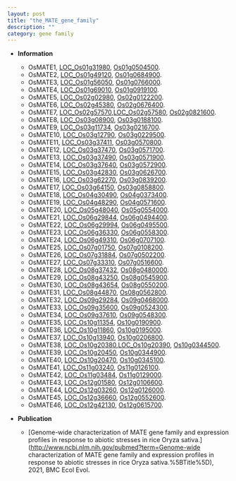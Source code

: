 ```yaml
---
layout: post
title: "the_MATE_gene_family"
description: ""
category: gene family
---
```


* **Information**  
    + OsMATE1, [LOC_Os01g31980](http://rice.uga.edu/cgi-bin/ORF_infopage.cgi?orf=LOC_Os01g31980), [Os01g0504500](http://rapdb.dna.affrc.go.jp/viewer/gbrowse_details/irgsp1?name=Os01g0504500).
    + OsMATE2, [LOC_Os01g49120](http://rice.uga.edu/cgi-bin/ORF_infopage.cgi?orf=LOC_Os01g49120), [Os01g0684900](http://rapdb.dna.affrc.go.jp/viewer/gbrowse_details/irgsp1?name=Os01g0684900).
    + OsMATE3, [LOC_Os01g56050](http://rice.uga.edu/cgi-bin/ORF_infopage.cgi?orf=LOC_Os01g56050), [Os01g0766000](http://rapdb.dna.affrc.go.jp/viewer/gbrowse_details/irgsp1?name=Os01g0766000).
    + OsMATE4, [LOC_Os01g69010](http://rice.uga.edu/cgi-bin/ORF_infopage.cgi?orf=LOC_Os01g69010), [Os01g0919100](http://rapdb.dna.affrc.go.jp/viewer/gbrowse_details/irgsp1?name=Os01g0919100).
    + OsMATE5, [LOC_Os02g02980](http://rice.uga.edu/cgi-bin/ORF_infopage.cgi?orf=LOC_Os02g02980), [Os02g0122200](http://rapdb.dna.affrc.go.jp/viewer/gbrowse_details/irgsp1?name=Os02g0122200).
    + OsMATE6, [LOC_Os02g45380](http://rice.uga.edu/cgi-bin/ORF_infopage.cgi?orf=LOC_Os02g45380), [Os02g0676400](http://rapdb.dna.affrc.go.jp/viewer/gbrowse_details/irgsp1?name=Os02g0676400).
    + OsMATE7, [LOC_Os02g57570](http://rice.uga.edu/cgi-bin/ORF_infopage.cgi?orf=LOC_Os02g57570),[LOC_Os02g57580](http://rice.uga.edu/cgi-bin/ORF_infopage.cgi?orf=LOC_Os02g57580), [Os02g0821600](http://rapdb.dna.affrc.go.jp/viewer/gbrowse_details/irgsp1?name=Os02g0821600).
    + OsMATE8, [LOC_Os03g08900](http://rice.uga.edu/cgi-bin/ORF_infopage.cgi?orf=LOC_Os03g08900), [Os03g0188100](http://rapdb.dna.affrc.go.jp/viewer/gbrowse_details/irgsp1?name=Os03g0188100).
    + OsMATE9, [LOC_Os03g11734](http://rice.uga.edu/cgi-bin/ORF_infopage.cgi?orf=LOC_Os03g11734), [Os03g0216700](http://rapdb.dna.affrc.go.jp/viewer/gbrowse_details/irgsp1?name=Os03g0216700).
    + OsMATE10, [LOC_Os03g12790](http://rice.uga.edu/cgi-bin/ORF_infopage.cgi?orf=LOC_Os03g12790), [Os03g0229500](http://rapdb.dna.affrc.go.jp/viewer/gbrowse_details/irgsp1?name=Os03g0229500).
    + OsMATE11, [LOC_Os03g37411](http://rice.uga.edu/cgi-bin/ORF_infopage.cgi?orf=LOC_Os03g37411), [Os03g0570800](http://rapdb.dna.affrc.go.jp/viewer/gbrowse_details/irgsp1?name=Os03g0570800).
    + OsMATE12, [LOC_Os03g37470](http://rice.uga.edu/cgi-bin/ORF_infopage.cgi?orf=LOC_Os03g37470), [Os03g0571700](http://rapdb.dna.affrc.go.jp/viewer/gbrowse_details/irgsp1?name=Os03g0571700).
    + OsMATE13, [LOC_Os03g37490](http://rice.uga.edu/cgi-bin/ORF_infopage.cgi?orf=LOC_Os03g37490), [Os03g0571900](http://rapdb.dna.affrc.go.jp/viewer/gbrowse_details/irgsp1?name=Os03g0571900).
    + OsMATE14, [LOC_Os03g37640](http://rice.uga.edu/cgi-bin/ORF_infopage.cgi?orf=LOC_Os03g37640), [Os03g0572900](http://rapdb.dna.affrc.go.jp/viewer/gbrowse_details/irgsp1?name=Os03g0572900).
    + OsMATE15, [LOC_Os03g42830](http://rice.uga.edu/cgi-bin/ORF_infopage.cgi?orf=LOC_Os03g42830), [Os03g0626700](http://rapdb.dna.affrc.go.jp/viewer/gbrowse_details/irgsp1?name=Os03g0626700).
    + OsMATE16, [LOC_Os03g62270](http://rice.uga.edu/cgi-bin/ORF_infopage.cgi?orf=LOC_Os03g62270), [Os03g0839200](http://rapdb.dna.affrc.go.jp/viewer/gbrowse_details/irgsp1?name=Os03g0839200).
    + OsMATE17, [LOC_Os03g64150](http://rice.uga.edu/cgi-bin/ORF_infopage.cgi?orf=LOC_Os03g64150), [Os03g0858800](http://rapdb.dna.affrc.go.jp/viewer/gbrowse_details/irgsp1?name=Os03g0858800).
    + OsMATE18, [LOC_Os04g30490](http://rice.uga.edu/cgi-bin/ORF_infopage.cgi?orf=LOC_Os04g30490), [Os04g0373400](http://rapdb.dna.affrc.go.jp/viewer/gbrowse_details/irgsp1?name=Os04g0373400).
    + OsMATE19, [LOC_Os04g48290](http://rice.uga.edu/cgi-bin/ORF_infopage.cgi?orf=LOC_Os04g48290), [Os04g0571600](http://rapdb.dna.affrc.go.jp/viewer/gbrowse_details/irgsp1?name=Os04g0571600).
    + OsMATE20, [LOC_Os05g48040](http://rice.uga.edu/cgi-bin/ORF_infopage.cgi?orf=LOC_Os05g48040), [Os05g0554000](http://rapdb.dna.affrc.go.jp/viewer/gbrowse_details/irgsp1?name=Os05g0554000).
    + OsMATE21, [LOC_Os06g29844](http://rice.uga.edu/cgi-bin/ORF_infopage.cgi?orf=LOC_Os06g29844), [Os06g0494400](http://rapdb.dna.affrc.go.jp/viewer/gbrowse_details/irgsp1?name=Os06g0494400).
    + OsMATE22, [LOC_Os06g29994](http://rice.uga.edu/cgi-bin/ORF_infopage.cgi?orf=LOC_Os06g29994), [Os06g0495500](http://rapdb.dna.affrc.go.jp/viewer/gbrowse_details/irgsp1?name=Os06g0495500).
    + OsMATE23, [LOC_Os06g36330](http://rice.uga.edu/cgi-bin/ORF_infopage.cgi?orf=LOC_Os06g36330), [Os06g0558300](http://rapdb.dna.affrc.go.jp/viewer/gbrowse_details/irgsp1?name=Os06g0558300).
    + OsMATE24, [LOC_Os06g49310](http://rice.uga.edu/cgi-bin/ORF_infopage.cgi?orf=LOC_Os06g49310), [Os06g0707100](http://rapdb.dna.affrc.go.jp/viewer/gbrowse_details/irgsp1?name=Os06g0707100).
    + OsMATE25, [LOC_Os07g01750](http://rice.uga.edu/cgi-bin/ORF_infopage.cgi?orf=LOC_Os07g01750), [Os07g0108200](http://rapdb.dna.affrc.go.jp/viewer/gbrowse_details/irgsp1?name=Os07g0108200).
    + OsMATE26, [LOC_Os07g31884](http://rice.uga.edu/cgi-bin/ORF_infopage.cgi?orf=LOC_Os07g31884), [Os07g0502200](http://rapdb.dna.affrc.go.jp/viewer/gbrowse_details/irgsp1?name=Os07g0502200).
    + OsMATE27, [LOC_Os07g33310](http://rice.uga.edu/cgi-bin/ORF_infopage.cgi?orf=LOC_Os07g33310), [Os07g0516600](http://rapdb.dna.affrc.go.jp/viewer/gbrowse_details/irgsp1?name=Os07g0516600).
    + OsMATE28, [LOC_Os08g37432](http://rice.uga.edu/cgi-bin/ORF_infopage.cgi?orf=LOC_Os08g37432), [Os08g0480000](http://rapdb.dna.affrc.go.jp/viewer/gbrowse_details/irgsp1?name=Os08g0480000).
    + OsMATE29, [LOC_Os08g43250](http://rice.uga.edu/cgi-bin/ORF_infopage.cgi?orf=LOC_Os08g43250), [Os08g0545900](http://rapdb.dna.affrc.go.jp/viewer/gbrowse_details/irgsp1?name=Os08g0545900).
    + OsMATE30, [LOC_Os08g43654](http://rice.uga.edu/cgi-bin/ORF_infopage.cgi?orf=LOC_Os08g43654), [Os08g0550200](http://rapdb.dna.affrc.go.jp/viewer/gbrowse_details/irgsp1?name=Os08g0550200).
    + OsMATE31, [LOC_Os08g44870](http://rice.uga.edu/cgi-bin/ORF_infopage.cgi?orf=LOC_Os08g44870), [Os08g0562800](http://rapdb.dna.affrc.go.jp/viewer/gbrowse_details/irgsp1?name=Os08g0562800).
    + OsMATE32, [LOC_Os09g29284](http://rice.uga.edu/cgi-bin/ORF_infopage.cgi?orf=LOC_Os09g29284), [Os09g0468000](http://rapdb.dna.affrc.go.jp/viewer/gbrowse_details/irgsp1?name=Os09g0468000).
    + OsMATE33, [LOC_Os09g35600](http://rice.uga.edu/cgi-bin/ORF_infopage.cgi?orf=LOC_Os09g35600), [Os09g0524300](http://rapdb.dna.affrc.go.jp/viewer/gbrowse_details/irgsp1?name=Os09g0524300).
    + OsMATE34, [LOC_Os09g37610](http://rice.uga.edu/cgi-bin/ORF_infopage.cgi?orf=LOC_Os09g37610), [Os09g0548300](http://rapdb.dna.affrc.go.jp/viewer/gbrowse_details/irgsp1?name=Os09g0548300).
    + OsMATE35, [LOC_Os10g11354](http://rice.uga.edu/cgi-bin/ORF_infopage.cgi?orf=LOC_Os10g11354), [Os10g0190900](http://rapdb.dna.affrc.go.jp/viewer/gbrowse_details/irgsp1?name=Os10g0190900).
    + OsMATE36, [LOC_Os10g11860](http://rice.uga.edu/cgi-bin/ORF_infopage.cgi?orf=LOC_Os10g11860), [Os10g0195000](http://rapdb.dna.affrc.go.jp/viewer/gbrowse_details/irgsp1?name=Os10g0195000).
    + OsMATE37, [LOC_Os10g13940](http://rice.uga.edu/cgi-bin/ORF_infopage.cgi?orf=LOC_Os10g13940), [Os10g0206800](http://rapdb.dna.affrc.go.jp/viewer/gbrowse_details/irgsp1?name=Os10g0206800).
    + OsMATE38, [LOC_Os10g20380](http://rice.uga.edu/cgi-bin/ORF_infopage.cgi?orf=LOC_Os10g20380),[LOC_Os10g20390](http://rice.uga.edu/cgi-bin/ORF_infopage.cgi?orf=LOC_Os10g20390), [Os10g0344500](http://rapdb.dna.affrc.go.jp/viewer/gbrowse_details/irgsp1?name=Os10g0344500).
    + OsMATE39, [LOC_Os10g20450](http://rice.uga.edu/cgi-bin/ORF_infopage.cgi?orf=LOC_Os10g20450), [Os10g0344900](http://rapdb.dna.affrc.go.jp/viewer/gbrowse_details/irgsp1?name=Os10g0344900).
    + OsMATE40, [LOC_Os10g20470](http://rice.uga.edu/cgi-bin/ORF_infopage.cgi?orf=LOC_Os10g20470), [Os10g0345100](http://rapdb.dna.affrc.go.jp/viewer/gbrowse_details/irgsp1?name=Os10g0345100).
    + OsMATE41, [LOC_Os11g03240](http://rice.uga.edu/cgi-bin/ORF_infopage.cgi?orf=LOC_Os11g03240), [Os11g0126100](http://rapdb.dna.affrc.go.jp/viewer/gbrowse_details/irgsp1?name=Os11g0126100).
    + OsMATE42, [LOC_Os11g03484](http://rice.uga.edu/cgi-bin/ORF_infopage.cgi?orf=LOC_Os11g03484), [Os11g0129000](http://rapdb.dna.affrc.go.jp/viewer/gbrowse_details/irgsp1?name=Os11g0129000).
    + OsMATE43, [LOC_Os12g01580](http://rice.uga.edu/cgi-bin/ORF_infopage.cgi?orf=LOC_Os12g01580), [Os12g0106600](http://rapdb.dna.affrc.go.jp/viewer/gbrowse_details/irgsp1?name=Os12g0106600).
    + OsMATE44, [LOC_Os12g03260](http://rice.uga.edu/cgi-bin/ORF_infopage.cgi?orf=LOC_Os12g03260), [Os12g0126000](http://rapdb.dna.affrc.go.jp/viewer/gbrowse_details/irgsp1?name=Os12g0126000).
    + OsMATE45, [LOC_Os12g36660](http://rice.uga.edu/cgi-bin/ORF_infopage.cgi?orf=LOC_Os12g36660), [Os12g0552600](http://rapdb.dna.affrc.go.jp/viewer/gbrowse_details/irgsp1?name=Os12g0552600).
    + OsMATE46, [LOC_Os12g42130](http://rice.uga.edu/cgi-bin/ORF_infopage.cgi?orf=LOC_Os12g42130), [Os12g0615700](http://rapdb.dna.affrc.go.jp/viewer/gbrowse_details/irgsp1?name=Os12g0615700).

* **Publication**  
    + [Genome-wide characterization of MATE gene family and expression profiles in response to abiotic stresses in rice Oryza sativa.](http://www.ncbi.nlm.nih.gov/pubmed?term=Genome-wide characterization of MATE gene family and expression profiles in response to abiotic stresses in rice Oryza sativa.%5BTitle%5D), 2021, BMC Ecol Evol.


